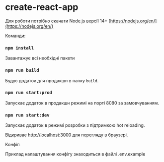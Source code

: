 # create-react-app

Для роботи потрібно скачати Node.js версії 14+ [https://nodejs.org/en/](https://nodejs.org/en/)

Команди:

### `npm install`

Завантажує всі необхідні пакети

### `npm run build`

Будує додаток для продакшн в папку `build`.

### `npm run start:prod`

Запускає додаток в продакшн режимі на порті 8080 за замовчуванням.

### `npm run start:dev`

Запускає додаток в режимі розробки з підтримкою hot reloading.

Відкриває [http://localhost:3000](http://localhost:3000) для перегляду в браузері.

Конфіг:

Приклад налаштування конфігу знаходиться в файлі .env.example
